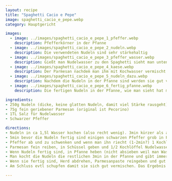 ```yaml
---
layout: recipe
title: "Spaghetti Cacio e Pepe"
image: spaghetti_cacio_e_pepe.webp
category: Hauptgericht

images:
  - image: ../images/spaghetti_cacio_e_pepe_1_pfeffer.webp
    description: Pfefferkörner in der Pfanne
  - image: ../images/spaghetti_cacio_e_pepe_2_nudeln.webp
    description: Die verwendeten Nudeln sind sehr stärkehaltig
  - image: ../images/spaghetti_cacio_e_pepe_3_pfeffer_wasser.webp
    description: Gießt man Nudelwasser zu den Spaghetti sieht man unten schon die weiße Stärkeschicht. Das Nudelwasser rechts hat auch viel Stärke (weißer Schaum)
  - image: ../images/spaghetti_cacio_e_pepe_4_kaese.webp
    description: Der Parmesan nachdem man ihm mit Kochwasser vermischt hat
  - image: ../images/spaghetti_cacio_e_pepe_5_nudeln_dazu.webp
    description: Nachdem die Nudeln in der Pfanne sind werden sie gut vermischt. Recht sieht man dass nur sehr wenig Nudelwasser übrig ist
  - image: ../images/spaghetti_cacio_e_pepe_6_fertig_pfanne.webp
    description: Die fertigen Nudeln in der Pfanne, wie man sieht hat man eine sehr dicke Sauce nur durch die Stärke und den Käse

ingredients:
- 250g Nudeln (dicke, keine glatten Nudeln, damit viel Stärke rausgeht)
- 75g fein geriebener Parmesan (original ist Pecorino)
- 1TL Salz für Nudelwasser
- Schwarzer Pfeffer

directions:
- Nudeln in ca 1,5l Wasser kochen (also recht wenig). 3min kürzer als auf Packungsangabe kochen
- 5min bevor die Nudeln fertig sind einigen schwarzen Pfeffer grob in Pfanne reiben und auf Stufe 9 aufdrehen
- Pfeffer ab und zu schwenken und wenn man ihn riecht (1-2min?) 1 Kochlöffel Nudelwasser reinlöffeln und immer wieder umrühren (jetzt sollte Pfeffer weich sein und Pfanne nicht zerkratzen)
- Parmesan fein reiben, in Schüssel geben und 1/2 Kochlöffel Nudelwasser draufgeben und umrühren
- Wenn Nudeln fertig sind, in Pfanne heben (nicht absieben weil man Wasser noch braucht) und 2 Kochlöffel Wasser dazugeben.
- Man kocht die Nudeln die restlichen 3min in der Pfanne und gibt immer wieder Nudelwasser dazu bis sie eine sehr cremige Konsistenz haben und durch sind (immer wenn Pfanne zu trocken wird Nudelwasser nachgeben). Letztes Mal hat sich ab und zu eine Stärkeschicht am Pfannenboden gebildet, dann war vmtl zu wenig Wasser drinnen.
- Wenn sie fertig sind, Herd abdrehen, Parmesanpaste reingeben und gut durchmischen bis sich der gesamte Parmesan in der Sauce aufgelöst hat
- Am Schluss evtl schupfen damit sie sich gut vermischen. Das Ergebnis sind sehr cremige Spaghetti

---
```

